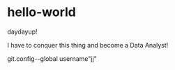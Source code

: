 # hello-world
daydayup!


I have to conquer this thing and become a Data Analyst!

git.config--global username"jj"
